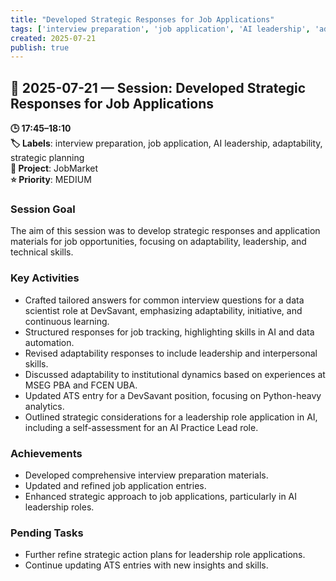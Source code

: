 ```yaml
---
title: "Developed Strategic Responses for Job Applications"
tags: ['interview preparation', 'job application', 'AI leadership', 'adaptability', 'strategic planning']
created: 2025-07-21
publish: true
---
```


## 📅 2025-07-21 — Session: Developed Strategic Responses for Job Applications

**🕒 17:45–18:10**  
**🏷️ Labels**: interview preparation, job application, AI leadership, adaptability, strategic planning  
**📂 Project**: JobMarket  
**⭐ Priority**: MEDIUM  


### Session Goal
The aim of this session was to develop strategic responses and application materials for job opportunities, focusing on adaptability, leadership, and technical skills.

### Key Activities
- Crafted tailored answers for common interview questions for a data scientist role at DevSavant, emphasizing adaptability, initiative, and continuous learning.
- Structured responses for job tracking, highlighting skills in AI and data automation.
- Revised adaptability responses to include leadership and interpersonal skills.
- Discussed adaptability to institutional dynamics based on experiences at MSEG PBA and FCEN UBA.
- Updated ATS entry for a DevSavant position, focusing on Python-heavy analytics.
- Outlined strategic considerations for a leadership role application in AI, including a self-assessment for an AI Practice Lead role.

### Achievements
- Developed comprehensive interview preparation materials.
- Updated and refined job application entries.
- Enhanced strategic approach to job applications, particularly in AI leadership roles.

### Pending Tasks
- Further refine strategic action plans for leadership role applications.
- Continue updating ATS entries with new insights and skills.
